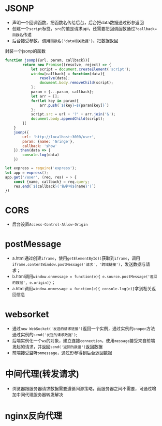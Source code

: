 # JSONP

- 声明一个回调函数，把函数名传给后台，后台把data数据通过形参返回
- 创建一个`script`标签，`src`的值是请求api，还需要把回调函数通过`?callback=函数名`传递
- 后台接受参数，调用`函数名('data相关数据')`，把数据返回

封装一个jsonp的函数
```js
function jsonp({url, param, callback}){
        return new Promise((resolve, reject) => {
            let script = document.createElement('script');
            window[callback] = function(data){
                resolve(data);
                document.body.removeChild(script);
            };
            param = {...param, callback};
            let arr = [];
            for(let key in param){
                arr.push(`${key}=${param[key]}`)
            }; 
            script.src = url + '?' + arr.join('&');
            document.body.appendChild(script);
        })
    }
    jsonp({
        url: 'http://localhost:3000/user',
        param: {name: 'Gringe'},
        callback: 'show'
    }).then(data => {
        console.log(data)
    })
```
```js
let express = require('express');
let app = express();
app.get('/user', (req, res) = > {
    const {name, callback} = req.query;
    res.end(`${callback}('名字叫${name}')`)
})
```

# CORS
- 后台设置`Access-Control-Allow-Origin`

# postMessage
- a.html通过创建`iframe`，使用`getElementById()`获取到`iframe`，调用`iframe.contentWindow.postMessage('请求', '跨域链接')`，发送数据与请求；
- b.html调用`window.onmessage = function(e){ e.source.postMessage('返回的数据', e.origin)}`；
- a.html调用`window.onmessage = function(e){ console.log(e)}`拿到相关返回信息

# websorket
- 通过`new WebSocket('发送的请求链接')`返回一个实例，通过实例的`onopen`方法通过实例的`send('发送的请求数据')`;
- 后端实例化一个`ws`的对象，建立连接`connection`，使用`message`接受来自前端发起的请求，并返回`send('返回的数据')`返回数据
- 前端接受监听`onmessage`，通过形参得到后台返回数据

# 中间代理(转发请求)
- 浏览器跟服务器请求数据需要遵循同源策略，而服务器之间不需要，可通过增加中间代理服务器转发解决

# nginx反向代理